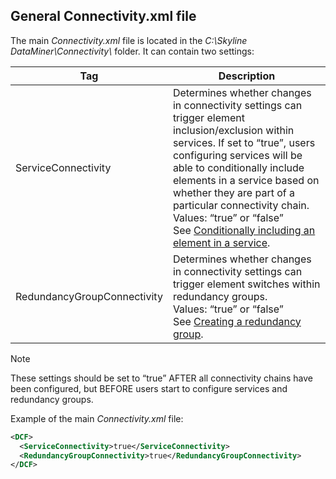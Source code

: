 ## General Connectivity.xml file

The main *Connectivity.xml* file is located in the *C:\\Skyline DataMiner\\Connectivity\\* folder. It can contain two settings:

| Tag                         | Description                                                                                                                                                                                                                                                                                                                                                                                                                                                 |
|-----------------------------|-------------------------------------------------------------------------------------------------------------------------------------------------------------------------------------------------------------------------------------------------------------------------------------------------------------------------------------------------------------------------------------------------------------------------------------------------------------|
| ServiceConnectivity         | Determines whether changes in connectivity settings can trigger element inclusion/exclusion within services. If set to “true”, users configuring services will be able to conditionally include elements in a service based on whether they are part of a particular connectivity chain.<br> Values: “true” or “false”<br> See [Conditionally including an element in a service](../../part_2/services/Conditionally_including_an_element_in_a_service.md). |
| RedundancyGroupConnectivity | Determines whether changes in connectivity settings can trigger element switches within redundancy groups.<br> Values: “true” or “false”<br> See [Creating a redundancy group](../../part_2/RedundancyGroups/Creating_a_redundancy_group.md).                                                                                                                                                                                                               |

> [!NOTE]
> These settings should be set to “true” AFTER all connectivity chains have been configured, but BEFORE users start to configure services and redundancy groups.

Example of the main *Connectivity.xml* file:

```xml
<DCF>
  <ServiceConnectivity>true</ServiceConnectivity>
  <RedundancyGroupConnectivity>true</RedundancyGroupConnectivity>
</DCF>
```
